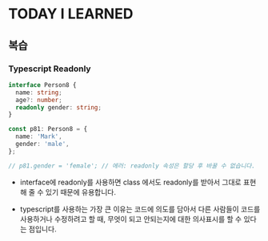 # TODAY I LEARNED

## 복습

### Typescript Readonly

```typescript
interface Person8 {
  name: string;
  age?: number;
  readonly gender: string;
}

const p81: Person8 = {
  name: 'Mark',
  gender: 'male',
};

// p81.gender = 'female'; // 에러: readonly 속성은 할당 후 바꿀 수 없습니다.
```

- interface에 readonly를 사용하면 class 에서도 readonly를 받아서 그대로 표현해 줄 수 있기 때문에 유용합니다.

- typescript를 사용하는 가장 큰 이유는 코드에 의도를 담아서 다른 사람들이 코드를 사용하거나 수정하려고 할 때, 무엇이 되고 안되는지에 대한 의사표시를 할 수 있다는 점입니다.

